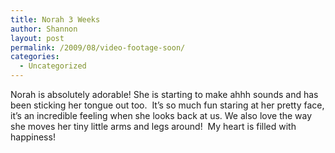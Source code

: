 ```yaml
---
title: Norah 3 Weeks
author: Shannon
layout: post
permalink: /2009/08/video-footage-soon/
categories:
  - Uncategorized
---
```

Norah is absolutely adorable! She is starting to make ahhh sounds and has been sticking her tongue out too.  It&#8217;s so much fun staring at her pretty face, it&#8217;s an incredible feeling when she looks back at us. We also love the way she moves her tiny little arms and legs around!  My heart is filled with happiness!
